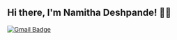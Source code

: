 ## Hi there, I'm Namitha Deshpande! :woman::wave: 

[![Gmail Badge](https://img.shields.io/badge/Gmail-namithadeshpande%40gmail.com-red?style=flat-square&logo=appveyor)](mailto:namithadeshpande@gmail.com "Connect via Email")


